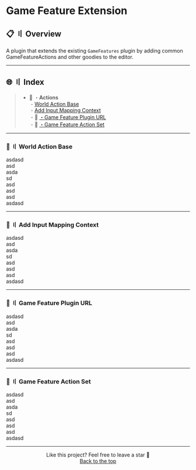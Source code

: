 # Game Feature Extension

## <a id="#head"></a> 📋 〢 Overview

A plugin that extends the existing ``GameFeatures`` plugin by adding common GameFeatureActions and other goodies to the editor.

---

## 🌐 〢 Index
> - 📣 ・__Actions__<br>
> &nbsp;- [World Action Base](#actions_worldactionbase)<br>
> &nbsp;- [Add Input Mapping Context](#actions_addinputmappingcontext)<br>
> &nbsp;- 🔗 [・Game Feature Plugin URL](#gfpurl)<br>
> &nbsp;- 📑 [・Game Feature Action Set](#GameFeatureActionSet)<br>

---

### <a name="#actions_worldactionbase"></a>📣 〢 World Action Base

asdasd  
asd  
asda  
sd  
asd  
asd  
asd  
asdasd  

---

### <a id="#actions_addinputmappingcontext"></a>📣 〢 Add Input Mapping Context

asdasd  
asd  
asda  
sd  
asd  
asd  
asd  
asdasd  

---

### <a id="#gfpurl"></a>🔗 〢 Game Feature Plugin URL

asdasd  
asd  
asda  
sd  
asd  
asd  
asd  
asdasd  

---

<a name="#GameFeatureActionSet"></a>
### 📑 〢 Game Feature Action Set

asdasd  
asd  
asda  
sd  
asd  
asd  
asd  
asdasd  

---

<p align="center">
Like this project? Feel free to leave a star 🌟<br>
<a href="#head">
Back to the top
</a>
</p>
